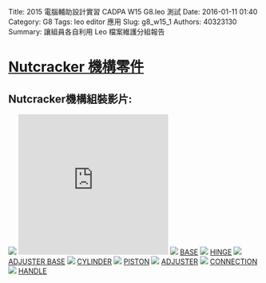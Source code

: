 Title: 2015 電腦輔助設計實習 CADPA W15 G8.leo 測試
Date: 2016-01-11 01:40
Category: G8
Tags: leo editor 應用
Slug: g8_w15_1
Authors: 40323130
Summary: 讓組員各自利用 Leo 檔案維護分組報告
<h1><a href="https://copy.com/DXQiGkDoe9K8Cz7m">Nutcracker 機構零件</a></h1>
 
<h2>Nutcracker機構組裝影片:</h2>
<img src="https://copy.com/URyzUltlyfMWSaVh">
<iframe src="https://player.vimeo.com/video/150931846" width="300" height="281" frameborder="0" webkitallowfullscreen mozallowfullscreen allowfullscreen></iframe>

 <img src="https://copy.com/AqR3VA4BPSNdC7wl">
<a href="https://vimeo.com/150932966">BASE</a>

<img src="https://copy.com/9FaGhDpACUgDNzIL">
<a href="https://vimeo.com/150927520">HINGE</a>

<img src="https://copy.com/ilRxnb6djCjuDfWb">
<a href="https://vimeo.com/150927515">ADJUSTER BASE</a>

<img src="https://copy.com/eZCT3DHt4wBSE0eC">
<a href="https://vimeo.com/150927519">CYLINDER</a>

<img src="https://copy.com/9FaGhDpACUgDNzIL">
<a href="https://vimeo.com/150927521">PISTON</a>

<img src="https://copy.com/MLSBcp2EhXxKwtPQ">
<a href="https://vimeo.com/150933506">ADJUSTER</a>

<img src="https://copy.com/kEM6suRVDEJLGEyM">
<a href="https://vimeo.com/150927526">CONNECTION</a>

<img src="https://copy.com/JeoROuSgnKvDNIZL">
<a href="https://vimeo.com/150927524">HANDLE</a>
